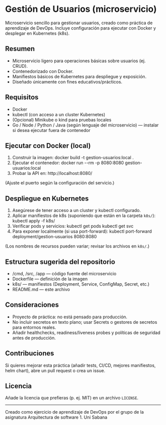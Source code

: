 # Gestión de Usuarios (microservicio)

Microservicio sencillo para gestionar usuarios, creado como práctica de aprendizaje de DevOps. Incluye configuración para ejecutar con Docker y desplegar en Kubernetes (k8s).

## Resumen
- Microservicio ligero para operaciones básicas sobre usuarios (ej. CRUD).
- Contenedorizado con Docker.
- Manifiestos básicos de Kubernetes para despliegue y exposición.
- Diseñado únicamente con fines educativos/prácticos.

## Requisitos
- Docker
- kubectl (con acceso a un cluster Kubernetes)
- (Opcional) Minikube o kind para pruebas locales
- Go / Node / Python / Java (según lenguaje del microservicio) — instalar si desea ejecutar fuera de contenedor

## Ejecutar con Docker (local)
1. Construir la imagen:
   docker build -t gestion-usuarios:local .
2. Ejecutar el contenedor:
   docker run --rm -p 8080:8080 gestion-usuarios:local
3. Probar la API en:
   http://localhost:8080/

(Ajuste el puerto según la configuración del servicio.)

## Despliegue en Kubernetes
1. Asegúrese de tener acceso a un cluster y kubectl configurado.
2. Aplicar manifiestos de k8s (suponiendo que están en la carpeta `k8s/`):
   kubectl apply -f k8s/
3. Verificar pods y servicios:
   kubectl get pods
   kubectl get svc
4. Para exponer localmente (si usa port-forward):
   kubectl port-forward deployment/gestion-usuarios 8080:8080

(Los nombres de recursos pueden variar; revisar los archivos en `k8s/`.)

## Estructura sugerida del repositorio
- /cmd, /src, /app — código fuente del microservicio
- Dockerfile — definición de la imagen
- k8s/ — manifiestos (Deployment, Service, ConfigMap, Secret, etc.)
- README.md — este archivo

## Consideraciones
- Proyecto de práctica: no está pensado para producción.
- No incluir secretos en texto plano; usar Secrets o gestores de secretos para entornos reales.
- Añadir healthchecks, readiness/liveness probes y políticas de seguridad antes de producción.

## Contribuciones
Si quieres mejorar esta práctica (añadir tests, CI/CD, mejores manifiestos, helm chart), abre un pull request o crea un issue.

## Licencia
Añade la licencia que prefieras (p. ej. MIT) en un archivo `LICENSE`.

---

Creado como ejercicio de aprendizaje de DevOps por el grupo de la asignatura Arquitectura de software 1. Uni Sabana
